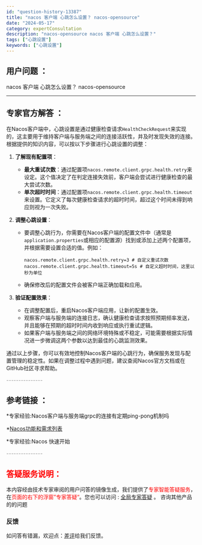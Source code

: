 ```yaml
---
id: "question-history-13387"
title: "nacos 客户端 心跳怎么设置？ nacos-opensource"
date: "2024-05-17"
category: expertConsultation
description: "nacos-opensource nacos 客户端 心跳怎么设置？"
tags: ["心跳设置"]
keywords: ["心跳设置"]
---
```


## 用户问题 ： 
 nacos 客户端 心跳怎么设置？ nacos-opensource 

---------------
## 专家官方解答 ：

在Nacos客户端中，心跳设置是通过健康检查请求`HealthCheckRequest`来实现的，这主要用于维持客户端与服务端之间的连接活跃性，并及时发现失效的连接。根据提供的知识内容，可以按以下步骤进行心跳设置的调整：

1. **了解现有配置项**：
   - **最大重试次数**：通过配置项`nacos.remote.client.grpc.health.retry`来设定。这个值决定了在判定连接失效前，客户端会尝试进行健康检查的最大尝试次数。
   - **单次超时时间**：通过配置项`nacos.remote.client.grpc.health.timeout`来设置。它定义了每次健康检查请求的超时时间，超过这个时间未得到响应则视为一次失败。

2. **调整心跳设置**：
   - 要调整心跳行为，你需要在Nacos客户端的配置文件中（通常是`application.properties`或相应的配置源）找到或添加上述两个配置项，并根据需要设置合适的值。例如：
     ```
     nacos.remote.client.grpc.health.retry=3 # 自定义重试次数
     nacos.remote.client.grpc.health.timeout=5s # 自定义超时时间，这里以秒为单位
     ```
   - 确保修改后的配置文件会被客户端正确加载和应用。

3. **验证配置效果**：
   - 在调整配置后，重启Nacos客户端应用，让新的配置生效。
   - 观察客户端与服务端的连接日志，确认健康检查请求按照预期频率发送，并且能够在预期的超时时间内收到响应或执行重试逻辑。
   - 如果客户端与服务端之间的网络环境特殊或不稳定，可能需要根据实际情况进一步微调这两个参数以达到最佳的心跳监测效果。

通过以上步骤，你可以有效地控制Nacos客户端的心跳行为，确保服务发现与配置管理的稳定性。如果在调整过程中遇到问题，建议查阅Nacos官方文档或在GitHub社区寻求帮助。


<font color="#949494">---------------</font> 


## 参考链接 ：

*专家经验:Nacos客户端与服务端grpc的连接有定期ping-pong机制吗 
 
 *[Nacos功能和需求列表](https://nacos.io/docs/latest/archive/feature-list)
 
 *专家经验:Nacos 快速开始 


 <font color="#949494">---------------</font> 
 


## <font color="#FF0000">答疑服务说明：</font> 

本内容经由技术专家审阅的用户问答的镜像生成，我们提供了<font color="#FF0000">专家智能答疑服务</font>，在<font color="#FF0000">页面的右下的浮窗”专家答疑“</font>。您也可以访问 : [全局专家答疑](https://opensource.alibaba.com/chatBot) 。 咨询其他产品的的问题

### 反馈
如问答有错漏，欢迎点：[差评](https://ai.nacos.io/user/feedbackByEnhancerGradePOJOID?enhancerGradePOJOId=13882)给我们反馈。
